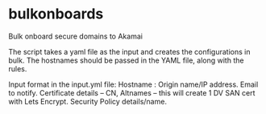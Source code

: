 # bulkonboards
Bulk onboard secure domains to Akamai


The script takes a yaml file as the input and creates the configurations in bulk. The hostnames should be passed in the YAML file, along with the rules.

Input format in the input.yml file:
Hostname : Origin name/IP address.
Email to notify.
Certificate details – CN, Altnames – this will create 1 DV SAN cert with Lets Encrypt.
Security Policy details/name.

